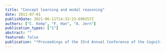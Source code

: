 ```yaml
---
title: "Concept learning and modal reasoning"
date: 2011-07-01
publishDate: 2021-06-11T14:33:23.690357Z
authors: ["C. Kemp", "F. Han", "A. Jern"]
publication_types: ["1"]
abstract: ""
featured: false
publication: "*Proceedings of the 33rd Annual Conference of the Cognitive Science Society*"
---
```


